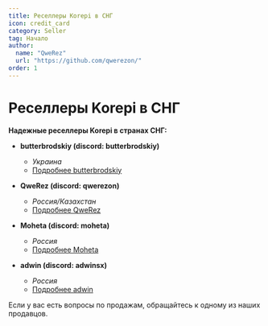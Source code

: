 ```yaml
---
title: Реселлеры Korepi в СНГ
icon: credit_card
category: Seller
tag: Начало
author: 
  name: "QweRez"
  url: "https://github.com/qwerezon/"
order: 1
---
```


# Реселлеры Korepi в СНГ

**Надежные реселлеры Korepi в странах СНГ:**

- **butterbrodskiy (discord: butterbrodskiy)**
  - *Украина*
  - [Подробнее butterbrodskiy](https://cis.korepi.com/butterbrodskiy)

- **QweRez (discord: qwerezon)**
  - *Россия/Казахстан*
  - [Подробнее QweRez](https://cis.korepi.com/qwerez)

- **Moheta (discord: moheta)**
  - *Россия*
  - [Подробнее Moheta](https://cis.korepi.com/Moheta)

- **adwin (discord: adwinsx)**
  - *Россия*
  - [Подробнее adwin](https://cis.korepi.com/adwin)

Если у вас есть вопросы по продажам, обращайтесь к одному из наших продавцов.
